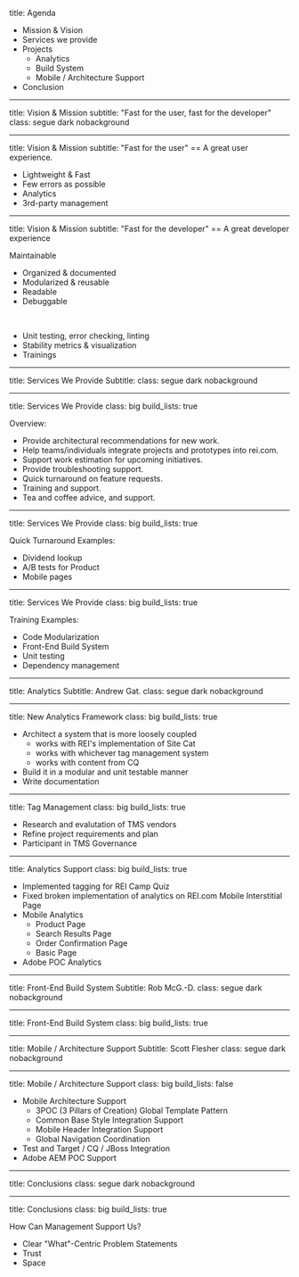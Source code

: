 title: Agenda

- Mission & Vision
- Services we provide
- Projects
    - Analytics
    - Build System
    - Mobile / Architecture Support
- Conclusion

---
title:      Vision & Mission
subtitle:   "Fast for the user, fast for the developer"
class:      segue dark nobackground

---
title: Vision & Mission
subtitle: "Fast for the user" == A great user experience.

- Lightweight & Fast
- Few errors as possible    <!-- Unit testing, error checking, linting -->
- Analytics                 <!-- to understand our users -->
- 3rd-party management      <!-- different standards of quality, TMS -->

---
title: Vision & Mission
subtitle: "Fast for the developer" == A great developer experience

Maintainable

- Organized & documented
- Modularized & reusable
- Readable                  <!-- code style guides -->
- Debuggable                <!-- source maps, logging -->

<br>

- Unit testing, error checking, linting
- Stability metrics & visualization
- Trainings

---
title: Services We Provide
Subtitle:
class: segue dark nobackground

---

title: Services We Provide
class: big
build_lists: true

Overview:

- Provide architectural recommendations for new work.
- Help teams/individuals integrate projects and prototypes into rei.com.
- Support work estimation for upcoming initiatives.
- Provide troubleshooting support.
- Quick turnaround on feature requests.
- Training and support.
- Tea and coffee advice, and support.

---

title: Services We Provide
class: big
build_lists: true

Quick Turnaround Examples:

- Dividend lookup
- A/B tests for Product
- Mobile pages

---

title: Services We Provide
class: big
build_lists: true

Training Examples:

- Code Modularization
- Front-End Build System
- Unit testing
- Dependency management

---

title: Analytics
Subtitle: Andrew Gat.
class: segue dark nobackground

---

title: New Analytics Framework
class: big
build_lists: true

- Architect a system that is more loosely coupled
    - works with REI's implementation of Site Cat
    - works with whichever tag management system
    - works with content from CQ
- Build it in a modular and unit testable manner
- Write documentation

---

title: Tag Management
class: big
build_lists: true

- Research and evalutation of TMS vendors
- Refine project requirements and plan
- Participant in TMS Governance

---

title: Analytics Support
class: big
build_lists: true

- Implemented tagging for REI Camp Quiz
- Fixed broken implementation of analytics on REI.com Mobile Interstitial Page
- Mobile Analytics
    - Product Page
    - Search Results Page
    - Order Confirmation Page
    - Basic Page
- Adobe POC Analytics

---

title: Front-End Build System
Subtitle: Rob McG.-D.
class: segue dark nobackground

---

title: Front-End Build System
class: big
build_lists: true

---

title: Mobile / Architecture Support
Subtitle: Scott Flesher
class: segue dark nobackground

---

title: Mobile / Architecture Support
class: big
build_lists: false

- Mobile Architecture Support
    - 3POC (3 Pillars of Creation) Global Template Pattern
    - Common Base Style Integration Support
    - Mobile Header Integration Support
    - Global Navigation Coordination
- Test and Target / CQ / JBoss Integration
- Adobe AEM POC Support

---

title: Conclusions
class: segue dark nobackground

---

title: Conclusions
class: big
build_lists: true

How Can Management Support Us?

- Clear "What"-Centric Problem Statements
- Trust
- Space
